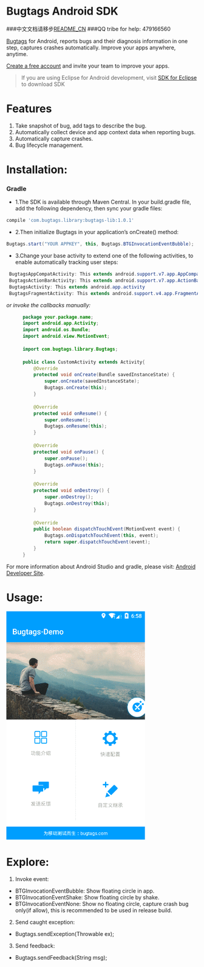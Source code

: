 Bugtags Android SDK
===================
###中文文档请移步[README_CN](README_CN.md)
###QQ tribe for help: 479166560

[Bugtags] for Android, reports bugs and their diagnosis information in one step, captures crashes automatically. Improve your apps anywhere, anytime.

[Create a free account](http://bugtags.com/) and invite your team to improve your apps.
> If you are using Eclipse for Android development, visit [SDK for Eclipse] to download SDK

# Features
1. Take snapshot of bug, add tags to describe the bug.
2. Automatically collect device and app context data when reporting bugs.
3. Automatically capture crashes.
4. Bug lifecycle management.

# Installation:
### Gradle
* 1.The SDK is available through Maven Central. In your build.gradle file, add the following dependency, then sync your gradle files:
```gradle
compile 'com.bugtags.library:bugtags-lib:1.0.1'
```
* 2.Then initialize Bugtags in your application’s onCreate() method:
```java
Bugtags.start("YOUR APPKEY", this, Bugtags.BTGInvocationEventBubble);
```
* 3.Change your base activity to extend one of the following activities, to enable automatically tracking user steps:
```java
 BugtagsAppCompatActivity: This extends android.support.v7.app.AppCompatActivity
 BugtagsActionBarActivity: This extends android.support.v7.app.ActionBarActivity
 BugtagsActivity: This extends android.app.activity
 BugtagsFragmentActivity: This extends android.support.v4.app.FragmentActivity
```
  *or invoke the callbacks manually:*
  ```java
        package your.package.name;
        import android.app.Activity;
        import android.os.Bundle;
        import android.view.MotionEvent;

        import com.bugtags.library.Bugtags;

        public class CustomActivity extends Activity{
            @Override
            protected void onCreate(Bundle savedInstanceState) {
                super.onCreate(savedInstanceState);
                Bugtags.onCreate(this);
            }

            @Override
            protected void onResume() {
                super.onResume();
                Bugtags.onResume(this);
            }

            @Override
            protected void onPause() {
                super.onPause();
                Bugtags.onPause(this);
            }

            @Override
            protected void onDestroy() {
                super.onDestroy();
                Bugtags.onDestroy(this);
            }

            @Override
            public boolean dispatchTouchEvent(MotionEvent event) {
                Bugtags.onDispatchTouchEvent(this, event);
                return super.dispatchTouchEvent(event);
            }
        }
  ```
  For more information about Android Studio and gradle, please visit: [Android Developer Site].

# Usage:
![How to use](screenshot/usage.gif)

# Explore:
1. Invoke event:
  * BTGInvocationEventBubble: Show floating circle in app.
  * BTGInvocationEventShake: Show floating circle by shake.
  * BTGInvocationEventNone: Show no floating circle, capture crash bug only(if allow), this is recommended to be used in release build.
2. Send caught exception:
  * Bugtags.sendException(Throwable ex);
3. Send feedback:
  * Bugtags.sendFeedback(String msg);

[SDK for Eclipse]:https://github.com/bugtags/Bugtags-Android-Eclipse
[Bugtags]:http://bugtags.com
[Android Developer Site]:http://developer.android.com/tools/studio/index.html
